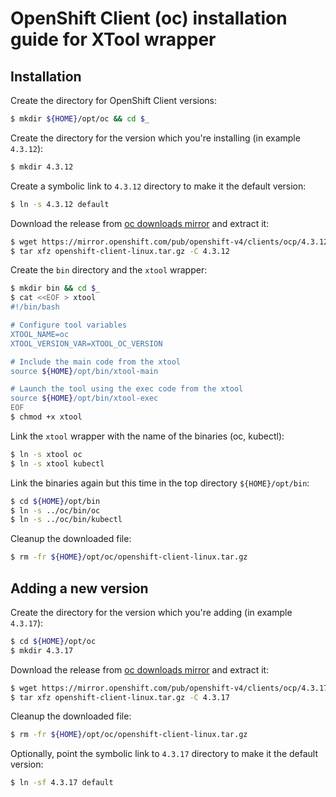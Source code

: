 # OpenShift Client (oc) installation guide for XTool wrapper


## Installation
Create the directory for OpenShift Client versions:
```sh
$ mkdir ${HOME}/opt/oc && cd $_
```

Create the directory for the version which you're installing (in example `4.3.12`):
```sh
$ mkdir 4.3.12
```

Create a symbolic link to `4.3.12` directory to make it the default version:
```sh
$ ln -s 4.3.12 default
```

Download the release from [oc downloads mirror](https://mirror.openshift.com/pub/openshift-v4/clients/ocp/) and extract it:
```sh
$ wget https://mirror.openshift.com/pub/openshift-v4/clients/ocp/4.3.12/openshift-client-linux.tar.gz
$ tar xfz openshift-client-linux.tar.gz -C 4.3.12
```

Create the `bin` directory and the `xtool` wrapper:
```sh
$ mkdir bin && cd $_
$ cat <<EOF > xtool
#!/bin/bash

# Configure tool variables
XTOOL_NAME=oc
XTOOL_VERSION_VAR=XTOOL_OC_VERSION

# Include the main code from the xtool
source ${HOME}/opt/bin/xtool-main

# Launch the tool using the exec code from the xtool
source ${HOME}/opt/bin/xtool-exec
EOF
$ chmod +x xtool
```

Link the `xtool` wrapper with the name of the binaries (oc, kubectl):
```sh
$ ln -s xtool oc
$ ln -s xtool kubectl
```

Link the binaries again but this time in the top directory `${HOME}/opt/bin`:
```sh
$ cd ${HOME}/opt/bin
$ ln -s ../oc/bin/oc
$ ln -s ../oc/bin/kubectl
```

Cleanup the downloaded file:
```sh
$ rm -fr ${HOME}/opt/oc/openshift-client-linux.tar.gz
```


## Adding a new version
Create the directory for the version which you're adding (in example `4.3.17`):
```sh
$ cd ${HOME}/opt/oc
$ mkdir 4.3.17
```

Download the release from [oc downloads mirror](https://mirror.openshift.com/pub/openshift-v4/clients/ocp/) and extract it:
```sh
$ wget https://mirror.openshift.com/pub/openshift-v4/clients/ocp/4.3.17/openshift-client-linux.tar.gz
$ tar xfz openshift-client-linux.tar.gz -C 4.3.17
```

Cleanup the downloaded file:
```sh
$ rm -fr ${HOME}/opt/oc/openshift-client-linux.tar.gz
```

Optionally, point the symbolic link to `4.3.17` directory to make it the default version:
```sh
$ ln -sf 4.3.17 default
```
